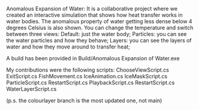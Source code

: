 Anomalous Expansion of Water: 
It is a collaborative project where we created an interactive simulation that shows how heat transfer works in water bodies. The anomalous property of water getting less dense below 4 degrees Celsius is also shown. You can change the temperature and switch between three views:
Default: just the water body;
Particles: you can see the water particles and how they behave;
Layers: you can see the layers of water and how they move around to transfer heat;

A build has been provided in Build/Anomalous Expansion of Water.exe

My contributions were the following scripts: 
ChooseViewScript.cs
ExitScript.cs
FishMovement.cs
IceAnimation.cs
IceMaskScript.cs
ParticleScript.cs
RestartScript.cs
PlaybackScript.cs
RestartScript.cs
WaterLayerScript.cs

(p.s. the colourlayer branch is the most updated one, not main)

